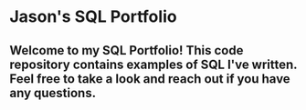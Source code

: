 # Jason's SQL Portfolio

## Welcome to my SQL Portfolio! This code repository contains examples of SQL I've written. Feel free to take a look and reach out if you have any questions.
